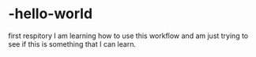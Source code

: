 # -hello-world
first respitory
I am learning how to use this workflow and am just trying to see if this is something that I can learn.  
